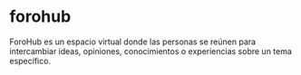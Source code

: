 # forohub
ForoHub es un espacio virtual donde las personas se reúnen para intercambiar ideas, opiniones, conocimientos o experiencias sobre un tema específico.
